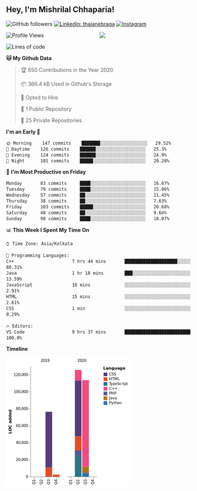 <h2>Hey, I'm Mishrilal Chhaparia!</h2>

<!-- ![Mishrilal's github stats](https://github-readme-stats.vercel.app/api?username=mishrilal&theme=blue-green&show_icons=true&count_private=true) -->
![GitHub followers](https://img.shields.io/github/followers/mishrilal?color=181717&label=Follow%20%40mishrilal&logo=Github&style=for-the-badge)
[![Linkedin: thaianebraga](https://img.shields.io/badge/linkedin-%230077B5.svg?&style=for-the-badge&logo=linkedin&logoColor=white&link=https://www.linkedin.com/in/mishrilal-chhaparia-074969192/)](https://www.linkedin.com/in/mishrilal-chhaparia-074969192/)
[![Instagram](https://img.shields.io/badge/instagram-%23E4405F.svg?&style=for-the-badge&logo=instagram&logoColor=white&link=https://www.instagram.com/am_mishri/)](https://www.instagram.com/am_mishri/)


<img align='right' src="https://avatars1.githubusercontent.com/u/53535840?s=400&u=ccbf62c3091d7277d104d3666e4598207f27c197&v=4" width="250">

<!--START_SECTION:waka-->
![Profile Views](http://img.shields.io/badge/Profile%20Views-0-blue)

![Lines of code](https://img.shields.io/badge/From%20Hello%20World%20I%27ve%20Written-252749%20lines%20of%20code-blue)

**🐱 My Github Data** 

> 🏆 650 Contributions in the Year 2020
 > 
> 📦 366.4 kB Used in Github's Storage 
 > 
> 💼 Opted to Hire
 > 
> 📜 1 Public Repository 
 > 
> 🔑 25 Private Repositories 

**I'm an Early 🐤** 

```text
🌞 Morning    147 commits    ███████░░░░░░░░░░░░░░░░░░   29.52% 
🌆 Daytime    126 commits    ██████░░░░░░░░░░░░░░░░░░░   25.3% 
🌃 Evening    124 commits    ██████░░░░░░░░░░░░░░░░░░░   24.9% 
🌙 Night      101 commits    █████░░░░░░░░░░░░░░░░░░░░   20.28%

```
📅 **I'm Most Productive on Friday** 

```text
Monday       83 commits     ████░░░░░░░░░░░░░░░░░░░░░   16.67% 
Tuesday      79 commits     ████░░░░░░░░░░░░░░░░░░░░░   15.86% 
Wednesday    57 commits     ██░░░░░░░░░░░░░░░░░░░░░░░   11.45% 
Thursday     38 commits     ██░░░░░░░░░░░░░░░░░░░░░░░   7.63% 
Friday       103 commits    █████░░░░░░░░░░░░░░░░░░░░   20.68% 
Saturday     48 commits     ██░░░░░░░░░░░░░░░░░░░░░░░   9.64% 
Sunday       90 commits     ████░░░░░░░░░░░░░░░░░░░░░   18.07%

```


📊 **This Week I Spent My Time On** 

```text
⌚︎ Time Zone: Asia/Kolkata

💬 Programming Languages: 
C++                      7 hrs 44 mins       ████████████████████░░░░░   80.31% 
Java                     1 hr 18 mins        ███░░░░░░░░░░░░░░░░░░░░░░   13.59% 
JavaScript               16 mins             ░░░░░░░░░░░░░░░░░░░░░░░░░   2.91% 
HTML                     15 mins             ░░░░░░░░░░░░░░░░░░░░░░░░░   2.61% 
CSS                      1 min               ░░░░░░░░░░░░░░░░░░░░░░░░░   0.29%

🔥 Editors: 
VS Code                  9 hrs 37 mins       █████████████████████████   100.0%

```

**Timeline**

![Chart not found](https://github.com/mishrilal/mishrilal/blob/master/charts/bar_graph.png) 


<!--END_SECTION:waka-->
